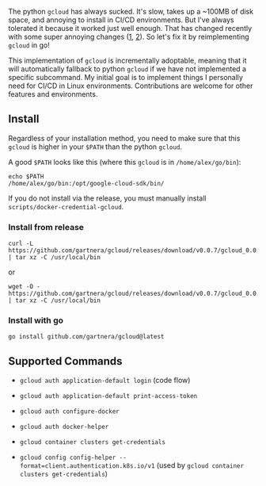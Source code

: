 The python `gcloud` has always sucked. It's slow, takes up a ~100MB of disk space, and annoying to install in CI/CD environments. But I've always tolerated it because it worked just well enough. That has changed recently with some super annoying changes ([1](https://issuetracker.google.com/issues/224754679), [2](https://cloud.google.com/blog/products/containers-kubernetes/kubectl-auth-changes-in-gke)). So let's fix it by reimplementing `gcloud` in go!

This implementation of `gcloud` is incrementally adoptable, meaning that it will automatically fallback to python `gcloud` if we have not implemented a specific subcommand. My initial goal is to implement things I personally need for CI/CD in Linux environments. Contributions are welcome for other features and environments.

## Install

Regardless of your installation method, you need to make sure that this `gcloud` is higher in your `$PATH` than the python `gcloud`.

A good `$PATH` looks like this (where this `gcloud` is in `/home/alex/go/bin`):

```
echo $PATH
/home/alex/go/bin:/opt/google-cloud-sdk/bin/
```

If you do not install via the release, you must manually install `scripts/docker-credential-gcloud`.

### Install from release

```
curl -L https://github.com/gartnera/gcloud/releases/download/v0.0.7/gcloud_0.0.7_linux_amd64.tar.gz | tar xz -C /usr/local/bin
```

or

```
wget -O - https://github.com/gartnera/gcloud/releases/download/v0.0.7/gcloud_0.0.7_linux_amd64.tar.gz | tar xz -C /usr/local/bin
```

### Install with go

```
go install github.com/gartnera/gcloud@latest
```

## Supported Commands

- `gcloud auth application-default login` (code flow)
- `gcloud auth application-default print-access-token`
- `gcloud auth configure-docker`
- `gcloud auth docker-helper`

- `gcloud container clusters get-credentials`
- `gcloud config config-helper --format=client.authentication.k8s.io/v1` (used by `gcloud container clusters get-credentials`)
